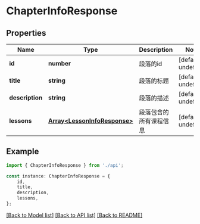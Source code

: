 # ChapterInfoResponse


## Properties

Name | Type | Description | Notes
------------ | ------------- | ------------- | -------------
**id** | **number** | 段落的id | [default to undefined]
**title** | **string** | 段落的标题 | [default to undefined]
**description** | **string** | 段落的描述 | [default to undefined]
**lessons** | [**Array&lt;LessonInfoResponse&gt;**](LessonInfoResponse.md) | 段落包含的所有课程信息 | [default to undefined]

## Example

```typescript
import { ChapterInfoResponse } from './api';

const instance: ChapterInfoResponse = {
    id,
    title,
    description,
    lessons,
};
```

[[Back to Model list]](../README.md#documentation-for-models) [[Back to API list]](../README.md#documentation-for-api-endpoints) [[Back to README]](../README.md)

